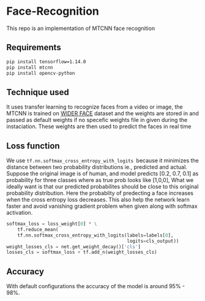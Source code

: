 # Face-Recognition
This repo is an implementation of MTCNN face recognition

## Requirements
```bash
pip install tensorflow=1.14.0
pip install mtcnn
pip install opencv-python
```

## Technique used
  It uses transfer learning to recognize faces from a video or image, the MTCNN is trained on [WIDER FACE](http://shuoyang1213.me/WIDERFACE/) dataset and the weights are stored in and passed as default weights if no specefic weights file in given during the instaciation. These weights are then used to predict the faces in real time
  
## Loss function
  We use ````tf.nn.softmax_cross_entropy_with_logits ````because it minimizes the distance between two probability distributions ie., predicted and actual. Suppose the original image is of human, and model predicts [0.2, 0.7, 0.1] as probability for three classes where as true prob looks like [1,0,0], What we ideally want is that our predicted probabilites should be close to this original probability distribution. Here the probablity of predecting a face increases when the cross entropy loss decreases. This also help the network learn faster and avoid vanishing gradient problem when given along with softmax activation.

```python
softmax_loss = loss_weight[0] * \
    tf.reduce_mean(
    tf.nn.softmax_cross_entropy_with_logits(labels=labels[0],
                                            logits=cls_output))
weight_losses_cls = net.get_weight_decay()['cls']
losses_cls = softmax_loss + tf.add_n(weight_losses_cls)
````
## Accuracy
With default configurations the accuracy of the model is around 95% - 98%.
